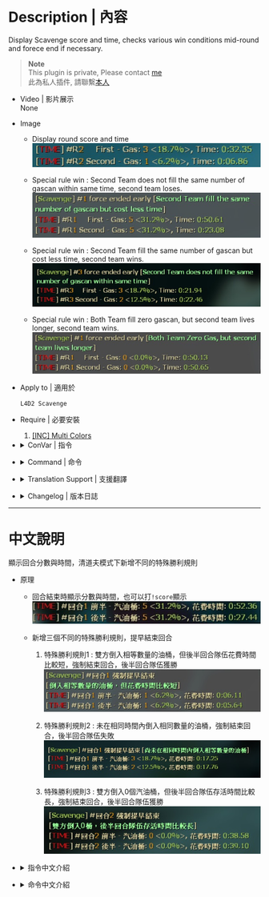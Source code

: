 # Description | 內容
Display Scavenge score and time, checks various win conditions mid-round and forece end if necessary.

> __Note__ <br/>
This plugin is private, Please contact [me](https://github.com/fbef0102/Game-Private_Plugin#私人插件列表-private-plugins-list)<br/>
此為私人插件, 請聯繫[本人](https://github.com/fbef0102/Game-Private_Plugin#私人插件列表-private-plugins-list)

* Video | 影片展示
<br/>None

* Image
	* Display round score and time
	<br/>![l4d2_scavenge_special_rule_end_1](image/l4d2_scavenge_special_rule_end_1.jpg)
	
	* Special rule win : Second Team does not fill the same number of gascan within same time, second team loses.
	<br/>![l4d2_scavenge_special_rule_end_2](image/l4d2_scavenge_special_rule_end_2.jpg)
	
	* Special rule win : Second Team fill the same number of gascan but cost less time, second team wins.
	<br/>![l4d2_scavenge_special_rule_end_3](image/l4d2_scavenge_special_rule_end_3.jpg)
	
	* Special rule win : Both Team fill zero gascan, but second team lives longer, second team wins.
	<br/>![l4d2_scavenge_special_rule_end_4](image/l4d2_scavenge_special_rule_end_4.jpg)

* Apply to | 適用於
	```
	L4D2 Scavenge
	```

* Require | 必要安裝
	1. [[INC] Multi Colors](https://github.com/fbef0102/L4D1_2-Plugins/releases/tag/Multi-Colors)

* <details><summary>ConVar | 指令</summary>

	* cfg/sourcemod/l4d2_scavenge_special_rule_end.cfg
		```php
		// 0=Plugin off, 1=Plugin on.
		l4d2_scavenge_special_rule_end_enable "1"

		// If 1, Disable all scavenge end special rule, plugin will provide score display only.
		l4d2_scavenge_special_rule_end_score_only "0"

		// If 1, Enable scavenge end special rule: Second Team fill the same number of gascan but cost less time, second team wins.
		l4d2_scavenge_special_rule_end_fillsamegas_enable "1"

		// If 1, Enable scavenge end special rule: Second Team does not fill the same number of gascan within same time, second team loses.
		l4d2_scavenge_special_rule_end_notfillsamegas_enable "1"

		// If 1, Enable scavenge end special rule: Both Team fill zero gascan, but second team lives longer, second team wins.
		l4d2_scavenge_special_rule_end_zerogas_enable "1"
		```
</details>

* <details><summary>Command | 命令</summary>

	* **Display round score and time**
		```php
		sm_score
		sm_time
		```
</details>

* <details><summary>Translation Support | 支援翻譯</summary>

	```
	English
	繁體中文
	简体中文
	```
</details>

* <details><summary>Changelog | 版本日誌</summary>

	* v1.0h (2023-3-1)
		* Remake code, convert code to latest syntax
		* Fix warnings when compiling on SourceMod 1.11.
		* Optimize code and improve performance
		* Replace Gamedata with left4dhooks
		* Add more cvars,
		* Add one more special rule: Second Team does not fill the same number of gascan within same time
		* Translation Support

	* v1.2
		* [Original Plugin by ProdigySim](https://github.com/ProdigySim/misc-sourcemod-plugins/blob/master/scavenge_quick_end/scavenge_quick_end.sp)
</details>

- - - -
# 中文說明
顯示回合分數與時間，清道夫模式下新增不同的特殊勝利規則

* 原理
	* 回合結束時顯示分數與時間，也可以打```!score```顯示
		<br/>![l4d2_scavenge_special_rule_end_1_zho](image/zho/l4d2_scavenge_special_rule_end_1_zho.jpg)
	
	* 新增三個不同的特殊勝利規則，提早結束回合
		1. 	特殊勝利規則1 : 雙方倒入相等數量的油桶，但後半回合隊伍花費時間比較短，強制結束回合，後半回合隊伍獲勝
		<br/>![l4d2_scavenge_special_rule_end_2_zho](image/zho/l4d2_scavenge_special_rule_end_2_zho.jpg)

		2. 	特殊勝利規則2 : 未在相同時間內倒入相同數量的油桶，強制結束回合，後半回合隊伍失敗
		<br/>![l4d2_scavenge_special_rule_end_3_zho](image/zho/l4d2_scavenge_special_rule_end_3_zho.jpg)

		3. 特殊勝利規則3 : 雙方倒入0個汽油桶，但後半回合隊伍存活時間比較長，強制結束回合，後半回合隊伍獲勝
		<br/>![l4d2_scavenge_special_rule_end_4_zho](image/zho/l4d2_scavenge_special_rule_end_4_zho.jpg)

* <details><summary>指令中文介紹</summary>

	* cfg/sourcemod/l4d2_scavenge_special_rule_end.cfg
		```php
		// 0=關閉插件, 1=啟動插件
		l4d2_scavenge_special_rule_end_enable "1"

		// 為1時，關閉所有特殊勝利規則，此插件只顯示回合分數與回合時間
		l4d2_scavenge_special_rule_end_score_only "0"

		// 為1時，啟用特殊勝利規則1 : 雙方倒入相等數量的油桶，但後半回合隊伍花費時間比較短，強制結束回合，後半回合隊伍獲勝
		l4d2_scavenge_special_rule_end_fillsamegas_enable "1"

		// 為1時，啟用特殊勝利規則1 : 未在相同時間內倒入相同數量的油桶，強制結束回合，後半回合隊伍失敗
		l4d2_scavenge_special_rule_end_notfillsamegas_enable "1"

		// 為1時，啟用特殊勝利規則1 : 雙方倒入0個汽油桶，但後半回合隊伍存活時間比較長，強制結束回合，後半回合隊伍獲勝
		l4d2_scavenge_special_rule_end_zerogas_enable "1"
		```
</details>

* <details><summary>命令中文介紹</summary>

	* **顯示回合分數與回合時間**
		```php
		sm_score
		sm_time
		```
</details>